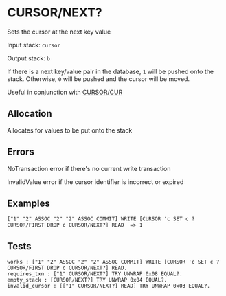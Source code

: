# CURSOR/NEXT?

Sets the cursor at the next key value

Input stack: `cursor`

Output stack: `b`

If there is a next key/value pair in the database, `1` will be pushed onto the stack.
Otherwise, `0` will be pushed and the cursor will be moved.

Useful in conjunction with [CURSOR/CUR](../QCURSOR/CUR.md)

## Allocation

Allocates for values to be put onto the stack

## Errors

NoTransaction error if there's no current write transaction

InvalidValue error if the cursor identifier is incorrect or expired

## Examples

```
["1" "2" ASSOC "2" "2" ASSOC COMMIT] WRITE [CURSOR 'c SET c ?CURSOR/FIRST DROP c CURSOR/NEXT?] READ  => 1
```

## Tests

```test
works : ["1" "2" ASSOC "2" "2" ASSOC COMMIT] WRITE [CURSOR 'c SET c ?CURSOR/FIRST DROP c CURSOR/NEXT?] READ.
requires_txn : ["1" CURSOR/NEXT?] TRY UNWRAP 0x08 EQUAL?.
empty_stack : [CURSOR/NEXT?] TRY UNWRAP 0x04 EQUAL?.
invalid_cursor : [["1" CURSOR/NEXT?] READ] TRY UNWRAP 0x03 EQUAL?.
```
